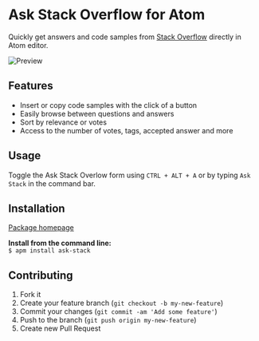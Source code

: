 # Ask Stack Overflow for Atom

Quickly get answers and code samples from [Stack Overflow](http://stackoverflow.com/) directly in Atom editor. 

![Preview](http://i.imgur.com/ynZlOAT.gif)

## Features
* Insert or copy code samples with the click of a button
* Easily browse between questions and answers
* Sort by relevance or votes
* Access to the number of votes, tags, accepted answer and more

## Usage 
Toggle the Ask Stack Overlow form using `CTRL + ALT + A` or by typing `Ask Stack` in the command bar. 


## Installation 
[Package homepage](https://atom.io/packages)

**Install from the command line:** <br>
`$ apm install ask-stack`

## Contributing

1. Fork it
2. Create your feature branch (`git checkout -b my-new-feature`)
3. Commit your changes (`git commit -am 'Add some feature'`)
4. Push to the branch (`git push origin my-new-feature`)
5. Create new Pull Request
